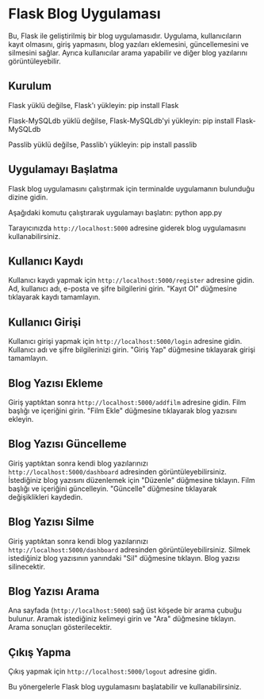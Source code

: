 # Flask Blog Uygulaması

Bu, Flask ile geliştirilmiş bir blog uygulamasıdır. Uygulama, kullanıcıların kayıt olmasını, giriş yapmasını, blog yazıları eklemesini, güncellemesini ve silmesini sağlar. Ayrıca kullanıcılar arama yapabilir ve diğer blog yazılarını görüntüleyebilir.

## Kurulum

Flask yüklü değilse, Flask'ı yükleyin:
pip install Flask

Flask-MySQLdb yüklü değilse, Flask-MySQLdb'yi yükleyin:
pip install Flask-MySQLdb


Passlib yüklü değilse, Passlib'ı yükleyin:
pip install passlib


## Uygulamayı Başlatma

Flask blog uygulamasını çalıştırmak için terminalde uygulamanın bulunduğu dizine gidin.

Aşağıdaki komutu çalıştırarak uygulamayı başlatın:
python app.py

Tarayıcınızda `http://localhost:5000` adresine giderek blog uygulamasını kullanabilirsiniz.

## Kullanıcı Kaydı

Kullanıcı kaydı yapmak için `http://localhost:5000/register` adresine gidin. Ad, kullanıcı adı, e-posta ve şifre bilgilerini girin. "Kayıt Ol" düğmesine tıklayarak kaydı tamamlayın.

## Kullanıcı Girişi

Kullanıcı girişi yapmak için `http://localhost:5000/login` adresine gidin. Kullanıcı adı ve şifre bilgilerinizi girin. "Giriş Yap" düğmesine tıklayarak girişi tamamlayın.

## Blog Yazısı Ekleme

Giriş yaptıktan sonra `http://localhost:5000/addfilm` adresine gidin. Film başlığı ve içeriğini girin. "Film Ekle" düğmesine tıklayarak blog yazısını ekleyin.

## Blog Yazısı Güncelleme

Giriş yaptıktan sonra kendi blog yazılarınızı `http://localhost:5000/dashboard` adresinden görüntüleyebilirsiniz. İstediğiniz blog yazısını düzenlemek için "Düzenle" düğmesine tıklayın. Film başlığı ve içeriğini güncelleyin. "Güncelle" düğmesine tıklayarak değişiklikleri kaydedin.

## Blog Yazısı Silme

Giriş yaptıktan sonra kendi blog yazılarınızı `http://localhost:5000/dashboard` adresinden görüntüleyebilirsiniz. Silmek istediğiniz blog yazısının yanındaki "Sil" düğmesine tıklayın. Blog yazısı silinecektir.

## Blog Yazısı Arama

Ana sayfada (`http://localhost:5000`) sağ üst köşede bir arama çubuğu bulunur. Aramak istediğiniz kelimeyi girin ve "Ara" düğmesine tıklayın. Arama sonuçları gösterilecektir.

## Çıkış Yapma

Çıkış yapmak için `http://localhost:5000/logout` adresine gidin.

Bu yönergelerle Flask blog uygulamasını başlatabilir ve kullanabilirsiniz.
